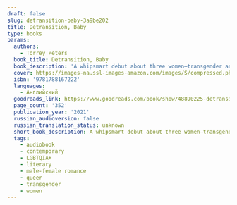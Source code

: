 ```yaml
---
draft: false
slug: detransition-baby-3a9be202
title: Detransition, Baby
type: books
params:
  authors:
    - Torrey Peters
  book_title: Detransition, Baby
  book_description: 'A whipsmart debut about three women—transgender and cisgender—whose lives collide after an unexpected pregnancy forces them to confront their deepest desires around gender, motherhood, and sex.Reese almost had it all: a loving relationship with Amy, an apartment in New York City, a job she didn’t hate. She had scraped together what previous generations of trans women could only dream of: a life of mundane, bourgeois comforts. The only thing missing was a child. But then her girlfriend, Amy, detransitioned and became Ames, and everything fell apart. Now Reese is caught in a self-destructive pattern: avoiding her loneliness by sleeping with married men.Ames isn’t happy either. He thought detransitioning to live as a man would make life easier, but that decision cost him his relationship with Reese—and losing her meant losing his only family. Even though their romance is over, he longs to find a way back to her. When Ames’s boss and lover, Katrina, reveals that she’s pregnant with his baby—and that she’s not sure whether she wants to keep it—Ames wonders if this is the chance he’s been waiting for. Could the three of them form some kind of unconventional family—and raise the baby together?This provocative debut is about what happens at the emotional, messy, vulnerable corners of womanhood that platitudes and good intentions can’t reach. Torrey Peters brilliantly and fearlessly navigates the most dangerous taboos around gender, sex, and relationships, gifting us a thrillingly original, witty, and deeply moving novel.'
  cover: https://images-na.ssl-images-amazon.com/images/S/compressed.photo.goodreads.com/books/1587480347i/48890225.jpg
  isbn: '9781788167222'
  languages:
    - Английский
  goodreads_link: https://www.goodreads.com/book/show/48890225-detransition-baby
  page_count: '352'
  publication_year: '2021'
  russian_audioversion: false
  russian_translation_status: unknown
  short_book_description: A whipsmart debut about three women—transgender and cisgender—whose lives collide after an unexpected pregnancy forces them to confront their deepest desires around gender, motherhood, and...
  tags:
    - audiobook
    - contemporary
    - LGBTQIA+
    - literary
    - male-female romance
    - queer
    - transgender
    - women
---
```

